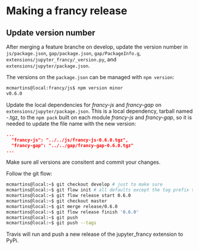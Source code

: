 # Making a francy release

## Update version number

After merging a feature branche on develop, update the version number in 
`js/package.json`, `gap/package.json`, `gap/PackageInfo.g`, `extensions/jupyter_francy/_version.py`, and `extensions/jupyter/package.json`.

The versions on the `package.json` can be managed with `npm version`:

```bash
mcmartins@local:francy/js$ npm version minor
v0.6.0
```

Update the local dependencies for *francy-js* and *francy-gap* on `extensions/jupyter/package.json`.
This is a local dependency, tarball named <module-name>-<version>.tgz, to the `npm pack` built on each module *francy-js* and *francy-gap*, 
so it is needed to update the file name with the new version:

```json
...
  "francy-js": "../../js/francy-js-0.6.0.tgz",
  "francy-gap": "../../gap/francy-gap-0.6.0.tgz"
...
```

Make sure all versions are consitent and commit your changes.

Follow the git flow:

```bash
mcmartins@local:~$ git checkout develop # just to make sure
mcmartins@local:~$ git flow init # all defaults except the tag prefix that should be 'v'
mcmartins@local:~$ git flow release start 0.6.0
mcmartins@local:~$ git checkout master
mcmartins@local:~$ git merge release/0.6.0
mcmartins@local:~$ git flow release finish '0.6.0'
mcmartins@local:~$ git push
mcmartins@local:~$ git push --tags
```

Travis will run and push a new release of the jupyter_francy extension to PyPi.
